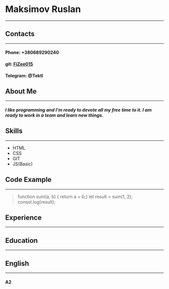 # Maksimov Ruslan
***
## Contacts
***
#### Phone: +380689290240
#### git: [FiZee015](https://github.com/FiZee015)
#### Telegram: @Tektl
## About Me
***
##### I like programming and I'm ready to devote all my free time to it. I am ready to work in a team and learn new things.
## Skills
***
* HTML
* CSS
* GIT
* JS(Basic)
## Code Example
***
>function sum(a, b) {
  return a + b;}
let result = sum(1, 2);
consol.log(result);
## Experience
***
## Education
***
## English
***
#### A2